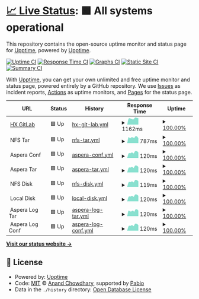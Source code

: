 # [📈 Live Status](https://fwten.github.io/hxgl-upptime): <!--live status--> **🟩 All systems operational**

This repository contains the open-source uptime monitor and status page for [Upptime](https://upptime.js.org), powered by [Upptime](https://github.com/upptime/upptime).

[![Uptime CI](https://github.com/fwten/hxgl-upptime/workflows/Uptime%20CI/badge.svg)](https://github.com/fwten/hxgl-upptime/actions?query=workflow%3A%22Uptime+CI%22)
[![Response Time CI](https://github.com/fwten/hxgl-upptime/workflows/Response%20Time%20CI/badge.svg)](https://github.com/fwten/hxgl-upptime/actions?query=workflow%3A%22Response+Time+CI%22)
[![Graphs CI](https://github.com/fwten/hxgl-upptime/workflows/Graphs%20CI/badge.svg)](https://github.com/fwten/hxgl-upptime/actions?query=workflow%3A%22Graphs+CI%22)
[![Static Site CI](https://github.com/fwten/hxgl-upptime/workflows/Static%20Site%20CI/badge.svg)](https://github.com/fwten/hxgl-upptime/actions?query=workflow%3A%22Static+Site+CI%22)
[![Summary CI](https://github.com/fwten/hxgl-upptime/workflows/Summary%20CI/badge.svg)](https://github.com/fwten/hxgl-upptime/actions?query=workflow%3A%22Summary+CI%22)

With [Upptime](https://upptime.js.org), you can get your own unlimited and free uptime monitor and status page, powered entirely by a GitHub repository. We use [Issues](https://github.com/upptime/upptime/issues) as incident reports, [Actions](https://github.com/fwten/hxgl-upptime/actions) as uptime monitors, and [Pages](https://upptime.github.io/upptime) for the status page.

<!--start: status pages-->
<!-- This summary is generated by Upptime (https://github.com/upptime/upptime) -->
<!-- Do not edit this manually, your changes will be overwritten -->
<!-- prettier-ignore -->
| URL | Status | History | Response Time | Uptime |
| --- | ------ | ------- | ------------- | ------ |
| <img alt="" src="https://icons.duckduckgo.com/ip3/healthx-gitlab.bihealth.org.ico" height="13"> [HX GitLab](https://healthx-gitlab.bihealth.org/) | 🟩 Up | [hx-git-lab.yml](https://github.com/fwten/hxgl-upptime/commits/HEAD/history/hx-git-lab.yml) | <details><summary><img alt="Response time graph" src="./graphs/hx-git-lab/response-time-week.png" height="20"> 1162ms</summary><br><a href="https://fwten.github.io/hxgl-upptime/history/hx-git-lab"><img alt="Response time 1300" src="https://img.shields.io/endpoint?url=https%3A%2F%2Fraw.githubusercontent.com%2Ffwten%2Fhxgl-upptime%2FHEAD%2Fapi%2Fhx-git-lab%2Fresponse-time.json"></a><br><a href="https://fwten.github.io/hxgl-upptime/history/hx-git-lab"><img alt="24-hour response time 1255" src="https://img.shields.io/endpoint?url=https%3A%2F%2Fraw.githubusercontent.com%2Ffwten%2Fhxgl-upptime%2FHEAD%2Fapi%2Fhx-git-lab%2Fresponse-time-day.json"></a><br><a href="https://fwten.github.io/hxgl-upptime/history/hx-git-lab"><img alt="7-day response time 1162" src="https://img.shields.io/endpoint?url=https%3A%2F%2Fraw.githubusercontent.com%2Ffwten%2Fhxgl-upptime%2FHEAD%2Fapi%2Fhx-git-lab%2Fresponse-time-week.json"></a><br><a href="https://fwten.github.io/hxgl-upptime/history/hx-git-lab"><img alt="30-day response time 1326" src="https://img.shields.io/endpoint?url=https%3A%2F%2Fraw.githubusercontent.com%2Ffwten%2Fhxgl-upptime%2FHEAD%2Fapi%2Fhx-git-lab%2Fresponse-time-month.json"></a><br><a href="https://fwten.github.io/hxgl-upptime/history/hx-git-lab"><img alt="1-year response time 1300" src="https://img.shields.io/endpoint?url=https%3A%2F%2Fraw.githubusercontent.com%2Ffwten%2Fhxgl-upptime%2FHEAD%2Fapi%2Fhx-git-lab%2Fresponse-time-year.json"></a></details> | <details><summary><a href="https://fwten.github.io/hxgl-upptime/history/hx-git-lab">100.00%</a></summary><a href="https://fwten.github.io/hxgl-upptime/history/hx-git-lab"><img alt="All-time uptime 99.56%" src="https://img.shields.io/endpoint?url=https%3A%2F%2Fraw.githubusercontent.com%2Ffwten%2Fhxgl-upptime%2FHEAD%2Fapi%2Fhx-git-lab%2Fuptime.json"></a><br><a href="https://fwten.github.io/hxgl-upptime/history/hx-git-lab"><img alt="24-hour uptime 100.00%" src="https://img.shields.io/endpoint?url=https%3A%2F%2Fraw.githubusercontent.com%2Ffwten%2Fhxgl-upptime%2FHEAD%2Fapi%2Fhx-git-lab%2Fuptime-day.json"></a><br><a href="https://fwten.github.io/hxgl-upptime/history/hx-git-lab"><img alt="7-day uptime 100.00%" src="https://img.shields.io/endpoint?url=https%3A%2F%2Fraw.githubusercontent.com%2Ffwten%2Fhxgl-upptime%2FHEAD%2Fapi%2Fhx-git-lab%2Fuptime-week.json"></a><br><a href="https://fwten.github.io/hxgl-upptime/history/hx-git-lab"><img alt="30-day uptime 99.15%" src="https://img.shields.io/endpoint?url=https%3A%2F%2Fraw.githubusercontent.com%2Ffwten%2Fhxgl-upptime%2FHEAD%2Fapi%2Fhx-git-lab%2Fuptime-month.json"></a><br><a href="https://fwten.github.io/hxgl-upptime/history/hx-git-lab"><img alt="1-year uptime 99.56%" src="https://img.shields.io/endpoint?url=https%3A%2F%2Fraw.githubusercontent.com%2Ffwten%2Fhxgl-upptime%2FHEAD%2Fapi%2Fhx-git-lab%2Fuptime-year.json"></a></details>
| <img alt="" src="https://icons.duckduckgo.com/ip3/$hx_status_page.ico" height="13"> NFS Tar | 🟩 Up | [nfs-tar.yml](https://github.com/fwten/hxgl-upptime/commits/HEAD/history/nfs-tar.yml) | <details><summary><img alt="Response time graph" src="./graphs/nfs-tar/response-time-week.png" height="20"> 787ms</summary><br><a href="https://fwten.github.io/hxgl-upptime/history/nfs-tar"><img alt="Response time 842" src="https://img.shields.io/endpoint?url=https%3A%2F%2Fraw.githubusercontent.com%2Ffwten%2Fhxgl-upptime%2FHEAD%2Fapi%2Fnfs-tar%2Fresponse-time.json"></a><br><a href="https://fwten.github.io/hxgl-upptime/history/nfs-tar"><img alt="24-hour response time 816" src="https://img.shields.io/endpoint?url=https%3A%2F%2Fraw.githubusercontent.com%2Ffwten%2Fhxgl-upptime%2FHEAD%2Fapi%2Fnfs-tar%2Fresponse-time-day.json"></a><br><a href="https://fwten.github.io/hxgl-upptime/history/nfs-tar"><img alt="7-day response time 787" src="https://img.shields.io/endpoint?url=https%3A%2F%2Fraw.githubusercontent.com%2Ffwten%2Fhxgl-upptime%2FHEAD%2Fapi%2Fnfs-tar%2Fresponse-time-week.json"></a><br><a href="https://fwten.github.io/hxgl-upptime/history/nfs-tar"><img alt="30-day response time 833" src="https://img.shields.io/endpoint?url=https%3A%2F%2Fraw.githubusercontent.com%2Ffwten%2Fhxgl-upptime%2FHEAD%2Fapi%2Fnfs-tar%2Fresponse-time-month.json"></a><br><a href="https://fwten.github.io/hxgl-upptime/history/nfs-tar"><img alt="1-year response time 842" src="https://img.shields.io/endpoint?url=https%3A%2F%2Fraw.githubusercontent.com%2Ffwten%2Fhxgl-upptime%2FHEAD%2Fapi%2Fnfs-tar%2Fresponse-time-year.json"></a></details> | <details><summary><a href="https://fwten.github.io/hxgl-upptime/history/nfs-tar">100.00%</a></summary><a href="https://fwten.github.io/hxgl-upptime/history/nfs-tar"><img alt="All-time uptime 99.96%" src="https://img.shields.io/endpoint?url=https%3A%2F%2Fraw.githubusercontent.com%2Ffwten%2Fhxgl-upptime%2FHEAD%2Fapi%2Fnfs-tar%2Fuptime.json"></a><br><a href="https://fwten.github.io/hxgl-upptime/history/nfs-tar"><img alt="24-hour uptime 100.00%" src="https://img.shields.io/endpoint?url=https%3A%2F%2Fraw.githubusercontent.com%2Ffwten%2Fhxgl-upptime%2FHEAD%2Fapi%2Fnfs-tar%2Fuptime-day.json"></a><br><a href="https://fwten.github.io/hxgl-upptime/history/nfs-tar"><img alt="7-day uptime 100.00%" src="https://img.shields.io/endpoint?url=https%3A%2F%2Fraw.githubusercontent.com%2Ffwten%2Fhxgl-upptime%2FHEAD%2Fapi%2Fnfs-tar%2Fuptime-week.json"></a><br><a href="https://fwten.github.io/hxgl-upptime/history/nfs-tar"><img alt="30-day uptime 100.00%" src="https://img.shields.io/endpoint?url=https%3A%2F%2Fraw.githubusercontent.com%2Ffwten%2Fhxgl-upptime%2FHEAD%2Fapi%2Fnfs-tar%2Fuptime-month.json"></a><br><a href="https://fwten.github.io/hxgl-upptime/history/nfs-tar"><img alt="1-year uptime 99.96%" src="https://img.shields.io/endpoint?url=https%3A%2F%2Fraw.githubusercontent.com%2Ffwten%2Fhxgl-upptime%2FHEAD%2Fapi%2Fnfs-tar%2Fuptime-year.json"></a></details>
| <img alt="" src="https://icons.duckduckgo.com/ip3/$hx_status_page.ico" height="13"> Aspera Conf | 🟩 Up | [aspera-conf.yml](https://github.com/fwten/hxgl-upptime/commits/HEAD/history/aspera-conf.yml) | <details><summary><img alt="Response time graph" src="./graphs/aspera-conf/response-time-week.png" height="20"> 120ms</summary><br><a href="https://fwten.github.io/hxgl-upptime/history/aspera-conf"><img alt="Response time 127" src="https://img.shields.io/endpoint?url=https%3A%2F%2Fraw.githubusercontent.com%2Ffwten%2Fhxgl-upptime%2FHEAD%2Fapi%2Faspera-conf%2Fresponse-time.json"></a><br><a href="https://fwten.github.io/hxgl-upptime/history/aspera-conf"><img alt="24-hour response time 117" src="https://img.shields.io/endpoint?url=https%3A%2F%2Fraw.githubusercontent.com%2Ffwten%2Fhxgl-upptime%2FHEAD%2Fapi%2Faspera-conf%2Fresponse-time-day.json"></a><br><a href="https://fwten.github.io/hxgl-upptime/history/aspera-conf"><img alt="7-day response time 120" src="https://img.shields.io/endpoint?url=https%3A%2F%2Fraw.githubusercontent.com%2Ffwten%2Fhxgl-upptime%2FHEAD%2Fapi%2Faspera-conf%2Fresponse-time-week.json"></a><br><a href="https://fwten.github.io/hxgl-upptime/history/aspera-conf"><img alt="30-day response time 124" src="https://img.shields.io/endpoint?url=https%3A%2F%2Fraw.githubusercontent.com%2Ffwten%2Fhxgl-upptime%2FHEAD%2Fapi%2Faspera-conf%2Fresponse-time-month.json"></a><br><a href="https://fwten.github.io/hxgl-upptime/history/aspera-conf"><img alt="1-year response time 127" src="https://img.shields.io/endpoint?url=https%3A%2F%2Fraw.githubusercontent.com%2Ffwten%2Fhxgl-upptime%2FHEAD%2Fapi%2Faspera-conf%2Fresponse-time-year.json"></a></details> | <details><summary><a href="https://fwten.github.io/hxgl-upptime/history/aspera-conf">100.00%</a></summary><a href="https://fwten.github.io/hxgl-upptime/history/aspera-conf"><img alt="All-time uptime 100.00%" src="https://img.shields.io/endpoint?url=https%3A%2F%2Fraw.githubusercontent.com%2Ffwten%2Fhxgl-upptime%2FHEAD%2Fapi%2Faspera-conf%2Fuptime.json"></a><br><a href="https://fwten.github.io/hxgl-upptime/history/aspera-conf"><img alt="24-hour uptime 100.00%" src="https://img.shields.io/endpoint?url=https%3A%2F%2Fraw.githubusercontent.com%2Ffwten%2Fhxgl-upptime%2FHEAD%2Fapi%2Faspera-conf%2Fuptime-day.json"></a><br><a href="https://fwten.github.io/hxgl-upptime/history/aspera-conf"><img alt="7-day uptime 100.00%" src="https://img.shields.io/endpoint?url=https%3A%2F%2Fraw.githubusercontent.com%2Ffwten%2Fhxgl-upptime%2FHEAD%2Fapi%2Faspera-conf%2Fuptime-week.json"></a><br><a href="https://fwten.github.io/hxgl-upptime/history/aspera-conf"><img alt="30-day uptime 100.00%" src="https://img.shields.io/endpoint?url=https%3A%2F%2Fraw.githubusercontent.com%2Ffwten%2Fhxgl-upptime%2FHEAD%2Fapi%2Faspera-conf%2Fuptime-month.json"></a><br><a href="https://fwten.github.io/hxgl-upptime/history/aspera-conf"><img alt="1-year uptime 100.00%" src="https://img.shields.io/endpoint?url=https%3A%2F%2Fraw.githubusercontent.com%2Ffwten%2Fhxgl-upptime%2FHEAD%2Fapi%2Faspera-conf%2Fuptime-year.json"></a></details>
| <img alt="" src="https://icons.duckduckgo.com/ip3/$hx_status_page.ico" height="13"> Aspera Tar | 🟩 Up | [aspera-tar.yml](https://github.com/fwten/hxgl-upptime/commits/HEAD/history/aspera-tar.yml) | <details><summary><img alt="Response time graph" src="./graphs/aspera-tar/response-time-week.png" height="20"> 120ms</summary><br><a href="https://fwten.github.io/hxgl-upptime/history/aspera-tar"><img alt="Response time 128" src="https://img.shields.io/endpoint?url=https%3A%2F%2Fraw.githubusercontent.com%2Ffwten%2Fhxgl-upptime%2FHEAD%2Fapi%2Faspera-tar%2Fresponse-time.json"></a><br><a href="https://fwten.github.io/hxgl-upptime/history/aspera-tar"><img alt="24-hour response time 118" src="https://img.shields.io/endpoint?url=https%3A%2F%2Fraw.githubusercontent.com%2Ffwten%2Fhxgl-upptime%2FHEAD%2Fapi%2Faspera-tar%2Fresponse-time-day.json"></a><br><a href="https://fwten.github.io/hxgl-upptime/history/aspera-tar"><img alt="7-day response time 120" src="https://img.shields.io/endpoint?url=https%3A%2F%2Fraw.githubusercontent.com%2Ffwten%2Fhxgl-upptime%2FHEAD%2Fapi%2Faspera-tar%2Fresponse-time-week.json"></a><br><a href="https://fwten.github.io/hxgl-upptime/history/aspera-tar"><img alt="30-day response time 124" src="https://img.shields.io/endpoint?url=https%3A%2F%2Fraw.githubusercontent.com%2Ffwten%2Fhxgl-upptime%2FHEAD%2Fapi%2Faspera-tar%2Fresponse-time-month.json"></a><br><a href="https://fwten.github.io/hxgl-upptime/history/aspera-tar"><img alt="1-year response time 128" src="https://img.shields.io/endpoint?url=https%3A%2F%2Fraw.githubusercontent.com%2Ffwten%2Fhxgl-upptime%2FHEAD%2Fapi%2Faspera-tar%2Fresponse-time-year.json"></a></details> | <details><summary><a href="https://fwten.github.io/hxgl-upptime/history/aspera-tar">100.00%</a></summary><a href="https://fwten.github.io/hxgl-upptime/history/aspera-tar"><img alt="All-time uptime 100.00%" src="https://img.shields.io/endpoint?url=https%3A%2F%2Fraw.githubusercontent.com%2Ffwten%2Fhxgl-upptime%2FHEAD%2Fapi%2Faspera-tar%2Fuptime.json"></a><br><a href="https://fwten.github.io/hxgl-upptime/history/aspera-tar"><img alt="24-hour uptime 100.00%" src="https://img.shields.io/endpoint?url=https%3A%2F%2Fraw.githubusercontent.com%2Ffwten%2Fhxgl-upptime%2FHEAD%2Fapi%2Faspera-tar%2Fuptime-day.json"></a><br><a href="https://fwten.github.io/hxgl-upptime/history/aspera-tar"><img alt="7-day uptime 100.00%" src="https://img.shields.io/endpoint?url=https%3A%2F%2Fraw.githubusercontent.com%2Ffwten%2Fhxgl-upptime%2FHEAD%2Fapi%2Faspera-tar%2Fuptime-week.json"></a><br><a href="https://fwten.github.io/hxgl-upptime/history/aspera-tar"><img alt="30-day uptime 100.00%" src="https://img.shields.io/endpoint?url=https%3A%2F%2Fraw.githubusercontent.com%2Ffwten%2Fhxgl-upptime%2FHEAD%2Fapi%2Faspera-tar%2Fuptime-month.json"></a><br><a href="https://fwten.github.io/hxgl-upptime/history/aspera-tar"><img alt="1-year uptime 100.00%" src="https://img.shields.io/endpoint?url=https%3A%2F%2Fraw.githubusercontent.com%2Ffwten%2Fhxgl-upptime%2FHEAD%2Fapi%2Faspera-tar%2Fuptime-year.json"></a></details>
| <img alt="" src="https://icons.duckduckgo.com/ip3/$hx_status_page.ico" height="13"> NFS Disk | 🟩 Up | [nfs-disk.yml](https://github.com/fwten/hxgl-upptime/commits/HEAD/history/nfs-disk.yml) | <details><summary><img alt="Response time graph" src="./graphs/nfs-disk/response-time-week.png" height="20"> 119ms</summary><br><a href="https://fwten.github.io/hxgl-upptime/history/nfs-disk"><img alt="Response time 126" src="https://img.shields.io/endpoint?url=https%3A%2F%2Fraw.githubusercontent.com%2Ffwten%2Fhxgl-upptime%2FHEAD%2Fapi%2Fnfs-disk%2Fresponse-time.json"></a><br><a href="https://fwten.github.io/hxgl-upptime/history/nfs-disk"><img alt="24-hour response time 117" src="https://img.shields.io/endpoint?url=https%3A%2F%2Fraw.githubusercontent.com%2Ffwten%2Fhxgl-upptime%2FHEAD%2Fapi%2Fnfs-disk%2Fresponse-time-day.json"></a><br><a href="https://fwten.github.io/hxgl-upptime/history/nfs-disk"><img alt="7-day response time 119" src="https://img.shields.io/endpoint?url=https%3A%2F%2Fraw.githubusercontent.com%2Ffwten%2Fhxgl-upptime%2FHEAD%2Fapi%2Fnfs-disk%2Fresponse-time-week.json"></a><br><a href="https://fwten.github.io/hxgl-upptime/history/nfs-disk"><img alt="30-day response time 124" src="https://img.shields.io/endpoint?url=https%3A%2F%2Fraw.githubusercontent.com%2Ffwten%2Fhxgl-upptime%2FHEAD%2Fapi%2Fnfs-disk%2Fresponse-time-month.json"></a><br><a href="https://fwten.github.io/hxgl-upptime/history/nfs-disk"><img alt="1-year response time 126" src="https://img.shields.io/endpoint?url=https%3A%2F%2Fraw.githubusercontent.com%2Ffwten%2Fhxgl-upptime%2FHEAD%2Fapi%2Fnfs-disk%2Fresponse-time-year.json"></a></details> | <details><summary><a href="https://fwten.github.io/hxgl-upptime/history/nfs-disk">100.00%</a></summary><a href="https://fwten.github.io/hxgl-upptime/history/nfs-disk"><img alt="All-time uptime 90.50%" src="https://img.shields.io/endpoint?url=https%3A%2F%2Fraw.githubusercontent.com%2Ffwten%2Fhxgl-upptime%2FHEAD%2Fapi%2Fnfs-disk%2Fuptime.json"></a><br><a href="https://fwten.github.io/hxgl-upptime/history/nfs-disk"><img alt="24-hour uptime 100.00%" src="https://img.shields.io/endpoint?url=https%3A%2F%2Fraw.githubusercontent.com%2Ffwten%2Fhxgl-upptime%2FHEAD%2Fapi%2Fnfs-disk%2Fuptime-day.json"></a><br><a href="https://fwten.github.io/hxgl-upptime/history/nfs-disk"><img alt="7-day uptime 100.00%" src="https://img.shields.io/endpoint?url=https%3A%2F%2Fraw.githubusercontent.com%2Ffwten%2Fhxgl-upptime%2FHEAD%2Fapi%2Fnfs-disk%2Fuptime-week.json"></a><br><a href="https://fwten.github.io/hxgl-upptime/history/nfs-disk"><img alt="30-day uptime 92.57%" src="https://img.shields.io/endpoint?url=https%3A%2F%2Fraw.githubusercontent.com%2Ffwten%2Fhxgl-upptime%2FHEAD%2Fapi%2Fnfs-disk%2Fuptime-month.json"></a><br><a href="https://fwten.github.io/hxgl-upptime/history/nfs-disk"><img alt="1-year uptime 90.50%" src="https://img.shields.io/endpoint?url=https%3A%2F%2Fraw.githubusercontent.com%2Ffwten%2Fhxgl-upptime%2FHEAD%2Fapi%2Fnfs-disk%2Fuptime-year.json"></a></details>
| <img alt="" src="https://icons.duckduckgo.com/ip3/$hx_status_page.ico" height="13"> Local Disk | 🟩 Up | [local-disk.yml](https://github.com/fwten/hxgl-upptime/commits/HEAD/history/local-disk.yml) | <details><summary><img alt="Response time graph" src="./graphs/local-disk/response-time-week.png" height="20"> 120ms</summary><br><a href="https://fwten.github.io/hxgl-upptime/history/local-disk"><img alt="Response time 127" src="https://img.shields.io/endpoint?url=https%3A%2F%2Fraw.githubusercontent.com%2Ffwten%2Fhxgl-upptime%2FHEAD%2Fapi%2Flocal-disk%2Fresponse-time.json"></a><br><a href="https://fwten.github.io/hxgl-upptime/history/local-disk"><img alt="24-hour response time 117" src="https://img.shields.io/endpoint?url=https%3A%2F%2Fraw.githubusercontent.com%2Ffwten%2Fhxgl-upptime%2FHEAD%2Fapi%2Flocal-disk%2Fresponse-time-day.json"></a><br><a href="https://fwten.github.io/hxgl-upptime/history/local-disk"><img alt="7-day response time 120" src="https://img.shields.io/endpoint?url=https%3A%2F%2Fraw.githubusercontent.com%2Ffwten%2Fhxgl-upptime%2FHEAD%2Fapi%2Flocal-disk%2Fresponse-time-week.json"></a><br><a href="https://fwten.github.io/hxgl-upptime/history/local-disk"><img alt="30-day response time 124" src="https://img.shields.io/endpoint?url=https%3A%2F%2Fraw.githubusercontent.com%2Ffwten%2Fhxgl-upptime%2FHEAD%2Fapi%2Flocal-disk%2Fresponse-time-month.json"></a><br><a href="https://fwten.github.io/hxgl-upptime/history/local-disk"><img alt="1-year response time 127" src="https://img.shields.io/endpoint?url=https%3A%2F%2Fraw.githubusercontent.com%2Ffwten%2Fhxgl-upptime%2FHEAD%2Fapi%2Flocal-disk%2Fresponse-time-year.json"></a></details> | <details><summary><a href="https://fwten.github.io/hxgl-upptime/history/local-disk">100.00%</a></summary><a href="https://fwten.github.io/hxgl-upptime/history/local-disk"><img alt="All-time uptime 100.00%" src="https://img.shields.io/endpoint?url=https%3A%2F%2Fraw.githubusercontent.com%2Ffwten%2Fhxgl-upptime%2FHEAD%2Fapi%2Flocal-disk%2Fuptime.json"></a><br><a href="https://fwten.github.io/hxgl-upptime/history/local-disk"><img alt="24-hour uptime 100.00%" src="https://img.shields.io/endpoint?url=https%3A%2F%2Fraw.githubusercontent.com%2Ffwten%2Fhxgl-upptime%2FHEAD%2Fapi%2Flocal-disk%2Fuptime-day.json"></a><br><a href="https://fwten.github.io/hxgl-upptime/history/local-disk"><img alt="7-day uptime 100.00%" src="https://img.shields.io/endpoint?url=https%3A%2F%2Fraw.githubusercontent.com%2Ffwten%2Fhxgl-upptime%2FHEAD%2Fapi%2Flocal-disk%2Fuptime-week.json"></a><br><a href="https://fwten.github.io/hxgl-upptime/history/local-disk"><img alt="30-day uptime 100.00%" src="https://img.shields.io/endpoint?url=https%3A%2F%2Fraw.githubusercontent.com%2Ffwten%2Fhxgl-upptime%2FHEAD%2Fapi%2Flocal-disk%2Fuptime-month.json"></a><br><a href="https://fwten.github.io/hxgl-upptime/history/local-disk"><img alt="1-year uptime 100.00%" src="https://img.shields.io/endpoint?url=https%3A%2F%2Fraw.githubusercontent.com%2Ffwten%2Fhxgl-upptime%2FHEAD%2Fapi%2Flocal-disk%2Fuptime-year.json"></a></details>
| <img alt="" src="https://icons.duckduckgo.com/ip3/$hx_status_page.ico" height="13"> Aspera Log Tar | 🟩 Up | [aspera-log-tar.yml](https://github.com/fwten/hxgl-upptime/commits/HEAD/history/aspera-log-tar.yml) | <details><summary><img alt="Response time graph" src="./graphs/aspera-log-tar/response-time-week.png" height="20"> 120ms</summary><br><a href="https://fwten.github.io/hxgl-upptime/history/aspera-log-tar"><img alt="Response time 121" src="https://img.shields.io/endpoint?url=https%3A%2F%2Fraw.githubusercontent.com%2Ffwten%2Fhxgl-upptime%2FHEAD%2Fapi%2Faspera-log-tar%2Fresponse-time.json"></a><br><a href="https://fwten.github.io/hxgl-upptime/history/aspera-log-tar"><img alt="24-hour response time 117" src="https://img.shields.io/endpoint?url=https%3A%2F%2Fraw.githubusercontent.com%2Ffwten%2Fhxgl-upptime%2FHEAD%2Fapi%2Faspera-log-tar%2Fresponse-time-day.json"></a><br><a href="https://fwten.github.io/hxgl-upptime/history/aspera-log-tar"><img alt="7-day response time 120" src="https://img.shields.io/endpoint?url=https%3A%2F%2Fraw.githubusercontent.com%2Ffwten%2Fhxgl-upptime%2FHEAD%2Fapi%2Faspera-log-tar%2Fresponse-time-week.json"></a><br><a href="https://fwten.github.io/hxgl-upptime/history/aspera-log-tar"><img alt="30-day response time 122" src="https://img.shields.io/endpoint?url=https%3A%2F%2Fraw.githubusercontent.com%2Ffwten%2Fhxgl-upptime%2FHEAD%2Fapi%2Faspera-log-tar%2Fresponse-time-month.json"></a><br><a href="https://fwten.github.io/hxgl-upptime/history/aspera-log-tar"><img alt="1-year response time 121" src="https://img.shields.io/endpoint?url=https%3A%2F%2Fraw.githubusercontent.com%2Ffwten%2Fhxgl-upptime%2FHEAD%2Fapi%2Faspera-log-tar%2Fresponse-time-year.json"></a></details> | <details><summary><a href="https://fwten.github.io/hxgl-upptime/history/aspera-log-tar">100.00%</a></summary><a href="https://fwten.github.io/hxgl-upptime/history/aspera-log-tar"><img alt="All-time uptime 54.43%" src="https://img.shields.io/endpoint?url=https%3A%2F%2Fraw.githubusercontent.com%2Ffwten%2Fhxgl-upptime%2FHEAD%2Fapi%2Faspera-log-tar%2Fuptime.json"></a><br><a href="https://fwten.github.io/hxgl-upptime/history/aspera-log-tar"><img alt="24-hour uptime 100.00%" src="https://img.shields.io/endpoint?url=https%3A%2F%2Fraw.githubusercontent.com%2Ffwten%2Fhxgl-upptime%2FHEAD%2Fapi%2Faspera-log-tar%2Fuptime-day.json"></a><br><a href="https://fwten.github.io/hxgl-upptime/history/aspera-log-tar"><img alt="7-day uptime 100.00%" src="https://img.shields.io/endpoint?url=https%3A%2F%2Fraw.githubusercontent.com%2Ffwten%2Fhxgl-upptime%2FHEAD%2Fapi%2Faspera-log-tar%2Fuptime-week.json"></a><br><a href="https://fwten.github.io/hxgl-upptime/history/aspera-log-tar"><img alt="30-day uptime 63.31%" src="https://img.shields.io/endpoint?url=https%3A%2F%2Fraw.githubusercontent.com%2Ffwten%2Fhxgl-upptime%2FHEAD%2Fapi%2Faspera-log-tar%2Fuptime-month.json"></a><br><a href="https://fwten.github.io/hxgl-upptime/history/aspera-log-tar"><img alt="1-year uptime 54.43%" src="https://img.shields.io/endpoint?url=https%3A%2F%2Fraw.githubusercontent.com%2Ffwten%2Fhxgl-upptime%2FHEAD%2Fapi%2Faspera-log-tar%2Fuptime-year.json"></a></details>
| <img alt="" src="https://icons.duckduckgo.com/ip3/$hx_status_page.ico" height="13"> Aspera Log Conf | 🟩 Up | [aspera-log-conf.yml](https://github.com/fwten/hxgl-upptime/commits/HEAD/history/aspera-log-conf.yml) | <details><summary><img alt="Response time graph" src="./graphs/aspera-log-conf/response-time-week.png" height="20"> 120ms</summary><br><a href="https://fwten.github.io/hxgl-upptime/history/aspera-log-conf"><img alt="Response time 128" src="https://img.shields.io/endpoint?url=https%3A%2F%2Fraw.githubusercontent.com%2Ffwten%2Fhxgl-upptime%2FHEAD%2Fapi%2Faspera-log-conf%2Fresponse-time.json"></a><br><a href="https://fwten.github.io/hxgl-upptime/history/aspera-log-conf"><img alt="24-hour response time 118" src="https://img.shields.io/endpoint?url=https%3A%2F%2Fraw.githubusercontent.com%2Ffwten%2Fhxgl-upptime%2FHEAD%2Fapi%2Faspera-log-conf%2Fresponse-time-day.json"></a><br><a href="https://fwten.github.io/hxgl-upptime/history/aspera-log-conf"><img alt="7-day response time 120" src="https://img.shields.io/endpoint?url=https%3A%2F%2Fraw.githubusercontent.com%2Ffwten%2Fhxgl-upptime%2FHEAD%2Fapi%2Faspera-log-conf%2Fresponse-time-week.json"></a><br><a href="https://fwten.github.io/hxgl-upptime/history/aspera-log-conf"><img alt="30-day response time 125" src="https://img.shields.io/endpoint?url=https%3A%2F%2Fraw.githubusercontent.com%2Ffwten%2Fhxgl-upptime%2FHEAD%2Fapi%2Faspera-log-conf%2Fresponse-time-month.json"></a><br><a href="https://fwten.github.io/hxgl-upptime/history/aspera-log-conf"><img alt="1-year response time 128" src="https://img.shields.io/endpoint?url=https%3A%2F%2Fraw.githubusercontent.com%2Ffwten%2Fhxgl-upptime%2FHEAD%2Fapi%2Faspera-log-conf%2Fresponse-time-year.json"></a></details> | <details><summary><a href="https://fwten.github.io/hxgl-upptime/history/aspera-log-conf">100.00%</a></summary><a href="https://fwten.github.io/hxgl-upptime/history/aspera-log-conf"><img alt="All-time uptime 71.95%" src="https://img.shields.io/endpoint?url=https%3A%2F%2Fraw.githubusercontent.com%2Ffwten%2Fhxgl-upptime%2FHEAD%2Fapi%2Faspera-log-conf%2Fuptime.json"></a><br><a href="https://fwten.github.io/hxgl-upptime/history/aspera-log-conf"><img alt="24-hour uptime 100.00%" src="https://img.shields.io/endpoint?url=https%3A%2F%2Fraw.githubusercontent.com%2Ffwten%2Fhxgl-upptime%2FHEAD%2Fapi%2Faspera-log-conf%2Fuptime-day.json"></a><br><a href="https://fwten.github.io/hxgl-upptime/history/aspera-log-conf"><img alt="7-day uptime 100.00%" src="https://img.shields.io/endpoint?url=https%3A%2F%2Fraw.githubusercontent.com%2Ffwten%2Fhxgl-upptime%2FHEAD%2Fapi%2Faspera-log-conf%2Fuptime-week.json"></a><br><a href="https://fwten.github.io/hxgl-upptime/history/aspera-log-conf"><img alt="30-day uptime 79.81%" src="https://img.shields.io/endpoint?url=https%3A%2F%2Fraw.githubusercontent.com%2Ffwten%2Fhxgl-upptime%2FHEAD%2Fapi%2Faspera-log-conf%2Fuptime-month.json"></a><br><a href="https://fwten.github.io/hxgl-upptime/history/aspera-log-conf"><img alt="1-year uptime 71.95%" src="https://img.shields.io/endpoint?url=https%3A%2F%2Fraw.githubusercontent.com%2Ffwten%2Fhxgl-upptime%2FHEAD%2Fapi%2Faspera-log-conf%2Fuptime-year.json"></a></details>

<!--end: status pages-->

[**Visit our status website →**](https://fwten.github.io/hxgl-upptime)

## 📄 License

- Powered by: [Upptime](https://github.com/upptime/upptime)
- Code: [MIT](./LICENSE) © [Anand Chowdhary](https://anandchowdhary.com), supported by [Pabio](https://pabio.com)
- Data in the `./history` directory: [Open Database License](https://opendatacommons.org/licenses/odbl/1-0/)
